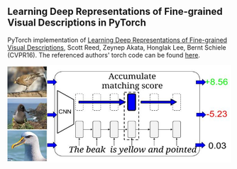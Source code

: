 ## Learning Deep Representations of Fine-grained Visual Descriptions in PyTorch

PyTorch implementation of [Learning Deep Representations of Fine-grained Visual Descriptions](http://arxiv.org/abs/1605.05395), Scott Reed, Zeynep Akata, Honglak Lee, Bernt Schiele (CVPR16).
The referenced authors' torch code can be found [here](https://github.com/reedscot/cvpr2016).

<img src="description_embedding.jpg" width="900px" height="220px"/>
<br/>
